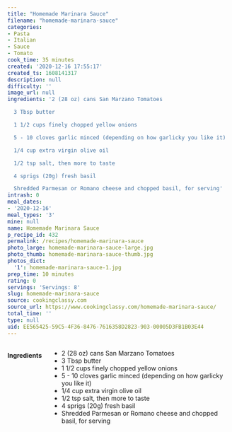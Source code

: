 ```yaml
---
title: "Homemade Marinara Sauce"
filename: "homemade-marinara-sauce"
categories:
- Pasta
- Italian
- Sauce
- Tomato
cook_time: 35 minutes
created: '2020-12-16 17:55:17'
created_ts: 1608141317
description: null
difficulty: ''
image_url: null
ingredients: '2 (28 oz) cans San Marzano Tomatoes

  3 Tbsp butter

  1 1/2 cups finely chopped yellow onions

  5 - 10 cloves garlic minced (depending on how garlicky you like it)

  1/4 cup extra virgin olive oil

  1/2 tsp salt, then more to taste

  4 sprigs (20g) fresh basil

  Shredded Parmesan or Romano cheese and chopped basil, for serving'
intrash: 0
meal_dates:
- '2020-12-16'
meal_types: '3'
mine: null
name: Homemade Marinara Sauce
p_recipe_id: 432
permalink: /recipes/homemade-marinara-sauce
photo_large: homemade-marinara-sauce-large.jpg
photo_thumb: homemade-marinara-sauce-thumb.jpg
photos_dict:
  '1': homemade-marinara-sauce-1.jpg
prep_time: 10 minutes
rating: 0
servings: 'Servings: 8'
slug: homemade-marinara-sauce
source: cookingclassy.com
source_url: https://www.cookingclassy.com/homemade-marinara-sauce/
total_time: ''
type: null
uid: EE565425-59C5-4F36-8476-7616358D2823-903-00005D3FB1B03E44
---
```

<div class="large-8 medium-7 columns" id="writeup">	</div><!-- #writeup -->
</div><!-- #row-one -->
<div class="row" id="row-two">	<div class="medium-4 small-5 columns" id="ingredients"><h4>Ingredients</h4><div class="box box-ingredients content"><ul>
<li>2 (28 oz) cans San Marzano Tomatoes</li>
<li>3 Tbsp butter</li>
<li>1 1/2 cups finely chopped yellow onions</li>
<li>5 - 10 cloves garlic minced (depending on how garlicky you like it)</li>
<li>1/4 cup extra virgin olive oil</li>
<li>1/2 tsp salt, then more to taste</li>
<li>4 sprigs (20g) fresh basil</li>
<li>Shredded Parmesan or Romano cheese and chopped basil, for serving</li>
</ul>
</div>	</div>	<div class="medium-6 small-7 columns" id="directions">	</div>